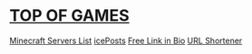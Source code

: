 # <a href="https://topof.games">TOP OF GAMES</a>
<a href="https://minecraft.how">Minecraft Servers List</a>
<a href="https://iceposts.com">icePosts</a>
<a href="https://ice.lol">Free Link in Bio</a>
<a href="https://ice.lol">URL Shortener</a>
